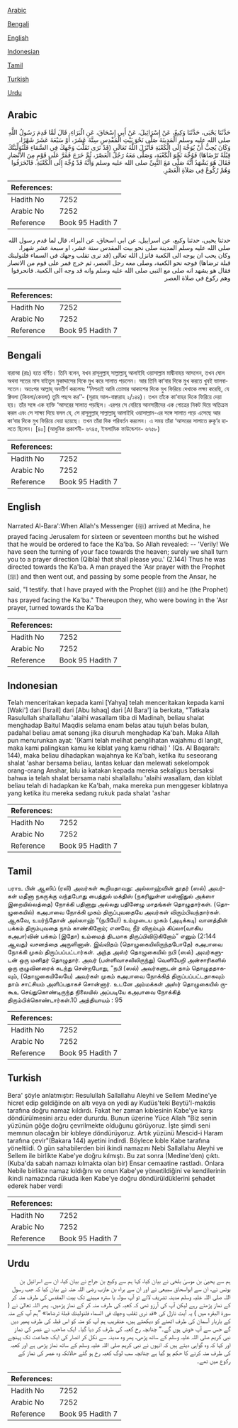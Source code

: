 [Arabic](#arabic)

[Bengali](#bengali)

[English](#english)

[Indonesian](#indonesian)

[Tamil](#tamil)

[Turkish](#turkish)

[Urdu](#urdu)

## Arabic


<div dir="rtl" lang="ar" style={{fontSize:'larger',backgroundColor:'#f8f9fa',padding:20}}>
حَدَّثَنَا يَحْيَى، حَدَّثَنَا وَكِيعٌ، عَنْ إِسْرَائِيلَ، عَنْ أَبِي إِسْحَاقَ، عَنِ الْبَرَاءِ، قَالَ لَمَّا قَدِمَ رَسُولُ اللَّهِ صلى الله عليه وسلم الْمَدِينَةَ صَلَّى نَحْوَ بَيْتِ الْمَقْدِسِ سِتَّةَ عَشَرَ، أَوْ سَبْعَةَ عَشَرَ شَهْرًا، وَكَانَ يُحِبُّ أَنْ يُوَجَّهَ إِلَى الْكَعْبَةِ فَأَنْزَلَ اللَّهُ تَعَالَى ‏(‏قَدْ نَرَى تَقَلُّبَ وَجْهِكَ فِي السَّمَاءِ فَلَنُوَلِّيَنَّكَ قِبْلَةً تَرْضَاهَا‏)‏ فَوُجِّهَ نَحْوَ الْكَعْبَةِ، وَصَلَّى مَعَهُ رَجُلٌ الْعَصْرَ، ثُمَّ خَرَجَ فَمَرَّ عَلَى قَوْمٍ مِنَ الأَنْصَارِ فَقَالَ هُوَ يَشْهَدُ أَنَّهُ صَلَّى مَعَ النَّبِيِّ صلى الله عليه وسلم وَأَنَّهُ قَدْ وُجِّهَ إِلَى الْكَعْبَةِ‏.‏ فَانْحَرَفُوا وَهُمْ رُكُوعٌ فِي صَلاَةِ الْعَصْرِ‏.‏
</div>
<div style={{backgroundColor:'#f8f9fa',padding:20, marginBottom: 10}}><table> <thead> <tr> <th>References:</th> <th></th> </tr> </thead> <tbody><tr><td>Hadith No</td><td>7252</td></tr><tr><td>Arabic No</td><td>7252</td></tr><tr><td>Reference</td><td>Book 95 Hadith 7</td></tr></tbody></table></div>


<div dir="rtl" lang="ar" style={{fontSize:'larger',backgroundColor:'#f8f9fa',padding:20}}>
حدثنا يحيى، حدثنا وكيع، عن اسراييل، عن ابي اسحاق، عن البراء، قال لما قدم رسول الله صلى الله عليه وسلم المدينة صلى نحو بيت المقدس ستة عشر، او سبعة عشر شهرا، وكان يحب ان يوجه الى الكعبة فانزل الله تعالى (قد نرى تقلب وجهك في السماء فلنولينك قبلة ترضاها) فوجه نحو الكعبة، وصلى معه رجل العصر، ثم خرج فمر على قوم من الانصار فقال هو يشهد انه صلى مع النبي صلى الله عليه وسلم وانه قد وجه الى الكعبة. فانحرفوا وهم ركوع في صلاة العصر
</div>
<div style={{backgroundColor:'#f8f9fa',padding:20, marginBottom: 10}}><table> <thead> <tr> <th>References:</th> <th></th> </tr> </thead> <tbody><tr><td>Hadith No</td><td>7252</td></tr><tr><td>Arabic No</td><td>7252</td></tr><tr><td>Reference</td><td>Book 95 Hadith 7</td></tr></tbody></table></div>

## Bengali


<div dir="ltr" lang="bn" style={{fontSize:'larger',backgroundColor:'#f8f9fa',padding:20}}>
বারাআ (রাঃ) হতে বর্ণিত। তিনি বলেন, যখন রাসূলুল্লাহ্ সাল্লাল্লাহু আলাইহি ওয়াসাল্লাম মাদ্বীনাহয় আসলেন, তখন ষোল অথবা সতের মাস বাইতুল মুকাদ্দাসের দিকে মুখ করে সালাত পড়লেন। আর তিনি কা‘বার দিকে মুখ করতে খুবই ভালবাসতেন। অতঃপর আল্লাহ্ অবতীর্ণ করলেনঃ ‘‘নিশ্চয়ই আমি তোমার আকাশের দিকে মুখ ফিরিয়ে দেখাকে লক্ষ্য করেছি, যে ক্বিবলা (কিবলা/কেবলা) তুমি পছন্দ কর’’- (সূরাহ আল-বাক্বারাহ ২/১৪৪)। তখন তাঁকে কা‘বাহর দিকে ফিরিয়ে দেয়া হয়। তাঁর সঙ্গে এক ব্যক্তি ‘আসরের সালাত পড়ছিল। এরপর সে বেরিয়ে আনসারীদের এক গোত্রের নিকট দিয়ে অতিক্রম করল এবং সে সাক্ষ্য দিয়ে বলল যে, সে রাসূলুল্লাহ্ সাল্লাল্লাহু আলাইহি ওয়াসাল্লাম-এর সঙ্গে সালাত পড়ে এসেছে আর কা‘বার দিকে মুখ ফিরিয়ে দেয়া হয়েছে। তখন তাঁরা দিক পরিবর্তন করলেন। এ সময় তাঁরা ‘আসরের সালাতে রুকূ‘র হালতে ছিলেন। [৪০] (আধুনিক প্রকাশনী- ৬৭৪৫, ইসলামিক ফাউন্ডেশন- ৬৭৫৮)
</div>
<div style={{backgroundColor:'#f8f9fa',padding:20, marginBottom: 10}}><table> <thead> <tr> <th>References:</th> <th></th> </tr> </thead> <tbody><tr><td>Hadith No</td><td>7252</td></tr><tr><td>Arabic No</td><td>7252</td></tr><tr><td>Reference</td><td>Book 95 Hadith 7</td></tr></tbody></table></div>

## English


<div dir="ltr" lang="en" style={{fontSize:'larger',backgroundColor:'#f8f9fa',padding:20}}>
Narrated Al-Bara':When Allah's Messenger (ﷺ) arrived at Medina, he prayed facing Jerusalem for sixteen or seventeen months but he wished that he would be ordered to face the Ka'ba. So Allah revealed: -- 'Verily! We have seen the turning of your face towards the heaven; surely we shall turn you to a prayer direction (Qibla) that shall please you.' (2.144) Thus he was directed towards the Ka'ba. A man prayed the 'Asr prayer with the Prophet (ﷺ) and then went out, and passing by some people from the Ansar, he said, "I testify. that I have prayed with the Prophet (ﷺ) and he (the Prophet) has prayed facing the Ka'ba." Thereupon they, who were bowing in the 'Asr prayer, turned towards the Ka'ba
</div>
<div style={{backgroundColor:'#f8f9fa',padding:20, marginBottom: 10}}><table> <thead> <tr> <th>References:</th> <th></th> </tr> </thead> <tbody><tr><td>Hadith No</td><td>7252</td></tr><tr><td>Arabic No</td><td>7252</td></tr><tr><td>Reference</td><td>Book 95 Hadith 7</td></tr></tbody></table></div>

## Indonesian


<div dir="ltr" lang="id" style={{fontSize:'larger',backgroundColor:'#f8f9fa',padding:20}}>
Telah menceritakan kepada kami [Yahya] telah menceritakan kepada kami [Waki'] dari [Israil] dari [Abu Ishaq] dari [Al Bara'] ia berkata, "Tatkala Rasulullah shallallahu 'alaihi wasallam tiba di Madinah, beliau shalat menghadap Baitul Maqdis selama enam belas atau tujuh belas bulan, padahal beliau amat senang jika disuruh menghadap Ka'bah. Maka Allah pun menurunkan ayat: '(Kami telah melihat penglihatan wajahmu di langit, maka kami palingkan kamu ke kiblat yang kamu ridhai) ' (Qs. Al Baqarah: 144), maka beliau dihadapkan wajahnya ke Ka'bah, ketika itu seseorang shalat 'ashar bersama beliau, lantas keluar dan melewati sekelompok orang-orang Anshar, lalu ia katakan kepada mereka sekaligus bersaksi bahwa ia telah shalat bersama nabi shallallahu 'alaihi wasallam, dan kiblat beliau telah di hadapkan ke Ka'bah, maka mereka pun menggeser kiblatnya yang ketika itu mereka sedang rukuk pada shalat 'ashar
</div>
<div style={{backgroundColor:'#f8f9fa',padding:20, marginBottom: 10}}><table> <thead> <tr> <th>References:</th> <th></th> </tr> </thead> <tbody><tr><td>Hadith No</td><td>7252</td></tr><tr><td>Arabic No</td><td>7252</td></tr><tr><td>Reference</td><td>Book 95 Hadith 7</td></tr></tbody></table></div>

## Tamil


<div dir="ltr" lang="ta" style={{fontSize:'larger',backgroundColor:'#f8f9fa',padding:20}}>
பராஉ பின் ஆஸிப் (ரலி) அவர்கள் கூறியதாவது: அல்லாஹ்வின் தூதர் (ஸல்) அவர்கள் மதீனா நகருக்கு வந்தபோது பைத்துல் மக்திஸ் (நகரிலுள்ள மஸ்ஜிதுல் அக்ஸா இறையில்லத்தை) நோக்கி பதினாறு அல்லது பதினேழு மாதங்கள் தொழுதார்கள். (தொழுகையில்) கஅபாவை நோக்கி முகம் திருப்புவதையே அவர்கள் விரும்பிவந்தார்கள். ஆகவே, உயர்ந்தோன் அல்லாஹ் “(நபியே!) உம்முடைய முகம் (அடிக்கடி) வானத்தின் பக்கம் திரும்புவதை நாம் காண்கிறோம்; எனவே, நீர் விரும்பும் கிப்லா(வாகிய கஅபா)வின் பக்கம் (இதோ) உம்மைத் திடமாக திருப்பிவிடுகிறோம்” எனும் (2:144 ஆவது) வசனத்தை அருளினான். இவ்விதம் (தொழுகையிலிருந்தபோதே) கஅபாவை நோக்கி முகம் திருப்பப்பட்டார்கள். அந்த அஸ்ர் தொழுகையில் நபி (ஸல்) அவர்களுடன் ஒரு மனிதர் தொழுதார். அவர் (பள்ளிவாசலிலிருந்து) வெளியேறி அன்சாரிகளில் ஒரு குழுவினரைக் கடந்து சென்றபோது, “நபி (ஸல்) அவர்களுடன் தாம் தொழுததாகவும், (தொழுகையிலேயே) அவர்கள் முகம் கஅபாவை நோக்கித் திருப்பப்பட்டதாகவும் தாம் சாட்சியம் அளிப்பதாகச் சொன்னார். உடனே அம்மக்கள் அஸ்ர் தொழுகையில் ருகூஉ செய்துகொண்டிருந்த நிலையில் அப்படியே கஅபாவை நோக்கித் திரும்பிக்கொண்டார்கள்.10 அத்தியாயம் : 95
</div>
<div style={{backgroundColor:'#f8f9fa',padding:20, marginBottom: 10}}><table> <thead> <tr> <th>References:</th> <th></th> </tr> </thead> <tbody><tr><td>Hadith No</td><td>7252</td></tr><tr><td>Arabic No</td><td>7252</td></tr><tr><td>Reference</td><td>Book 95 Hadith 7</td></tr></tbody></table></div>

## Turkish


<div dir="ltr" lang="tr" style={{fontSize:'larger',backgroundColor:'#f8f9fa',padding:20}}>
Bera' şöyle anlatmıştır: Resulullah Sallallahu Aleyhi ve Sellem Medine'ye hicret edip geldiğinde on altı veya on yedi ay Kudüs'teki Beytü'l-makdis tarafına doğru namaz kıldırdı. Fakat her zaman kıblesinin Kabe'ye karşı döndürülmesini arzu eder dururdu. Bunun üzerine Yüce Allah "Biz senin yüzünün göğe doğru çevrilmekte olduğunu görüyoruz. İşte şimdi seni memnun olacağın bir kıbleye döndürüyoruz. Artık yüzünü Mescid-i Haram tarafına çevir"(Bakara 144) ayetini indirdi. Böylece kıble Kabe tarafına yöneltiidi. O gün sahabilerden biri ikindi namazını Nebi Sallallahu Aleyhi ve Sellem ile birlikte Kabe'ye doğru kılmıştı. Bu zat sonra (Medine'den) çıktı. (Kuba'da sabah namazı kılmakta olan bir) Ensar cemaatine rastladı. Onlara Nebile birlikte namaz kıldığını ve onun Kabe'ye yöneıtildiğini ve kendilerinin ikindi namazında rükuda iken Kabe'ye doğru döndürüldüklerini şehadet ederek haber verdi
</div>
<div style={{backgroundColor:'#f8f9fa',padding:20, marginBottom: 10}}><table> <thead> <tr> <th>References:</th> <th></th> </tr> </thead> <tbody><tr><td>Hadith No</td><td>7252</td></tr><tr><td>Arabic No</td><td>7252</td></tr><tr><td>Reference</td><td>Book 95 Hadith 7</td></tr></tbody></table></div>

## Urdu


<div dir="rtl" lang="ur" style={{fontSize:'larger',backgroundColor:'#f8f9fa',padding:20}}>
ہم سے یحییٰ بن موسیٰ بلخی نے بیان کیا، کہا ہم سے وکیع بن جراح نے بیان کیا، ان سے اسرائیل بن یونس نے، ان سے ابواسحاق سبیعی نے اور ان سے براء بن عازب رضی اللہ عنہ نے بیان کیا کہ جب رسول اللہ صلی اللہ علیہ وسلم مدینہ تشریف لائے تو آپ سولہ یا سترہ مہینے تک بیت المقدس کی طرف منہ کر کے نماز پڑھتے رہے لیکن آپ کی آرزو تھی کہ کعبہ کی طرف منہ کر کے نماز پڑھیں۔ پھر اللہ تعالیٰ نے ( سورۃ البقرہ میں ) یہ آیت نازل کی «قد نرى تقلب وجهك في السماء فلنولينك قبلة ترضاها‏» ”ہم آپ کے منہ کے باربار آسمان کی طرف اٹھنے کو دیکھتے ہیں، عنقریب ہم آپ کو منہ کو اس قبلہ کی طرف پھیر دیں گے جس سے آپ خوش ہوں گے۔“ چنانچہ رخ کعبہ کی طرف کر دیا گیا۔ ایک صاحب نے عصر کی نماز نبی کریم صلی اللہ علیہ وسلم کے ساتھ پڑھی، پھر وہ مدینہ سے نکل کر انصار کی ایک جماعت تک پہنچے اور کہا کہ وہ گواہی دیتے ہیں کہ انہوں نے نبی کریم صلی اللہ علیہ وسلم کے ساتھ نماز پڑھی ہے اور کعبہ کی طرف منہ کرنے کا حکم ہو گیا ہے چنانچہ سب لوگ کعبہ رخ ہو گئے حالانکہ وہ عصر کی نماز کے رکوع میں تھے۔
</div>
<div style={{backgroundColor:'#f8f9fa',padding:20, marginBottom: 10}}><table> <thead> <tr> <th>References:</th> <th></th> </tr> </thead> <tbody><tr><td>Hadith No</td><td>7252</td></tr><tr><td>Arabic No</td><td>7252</td></tr><tr><td>Reference</td><td>Book 95 Hadith 7</td></tr></tbody></table></div>